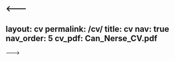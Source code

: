 <---
---
layout: cv
permalink: /cv/
title: cv
nav: true
nav_order: 5
cv_pdf: Can_Nerse_CV.pdf
---
--->

